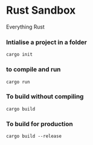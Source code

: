 # Rust Sandbox
Everything Rust 

### Intialise a project in a folder
`cargo init`

### to compile and run
`cargo run`

### To build without compiling 
`cargo build`

### To build for production
`cargo build --release`